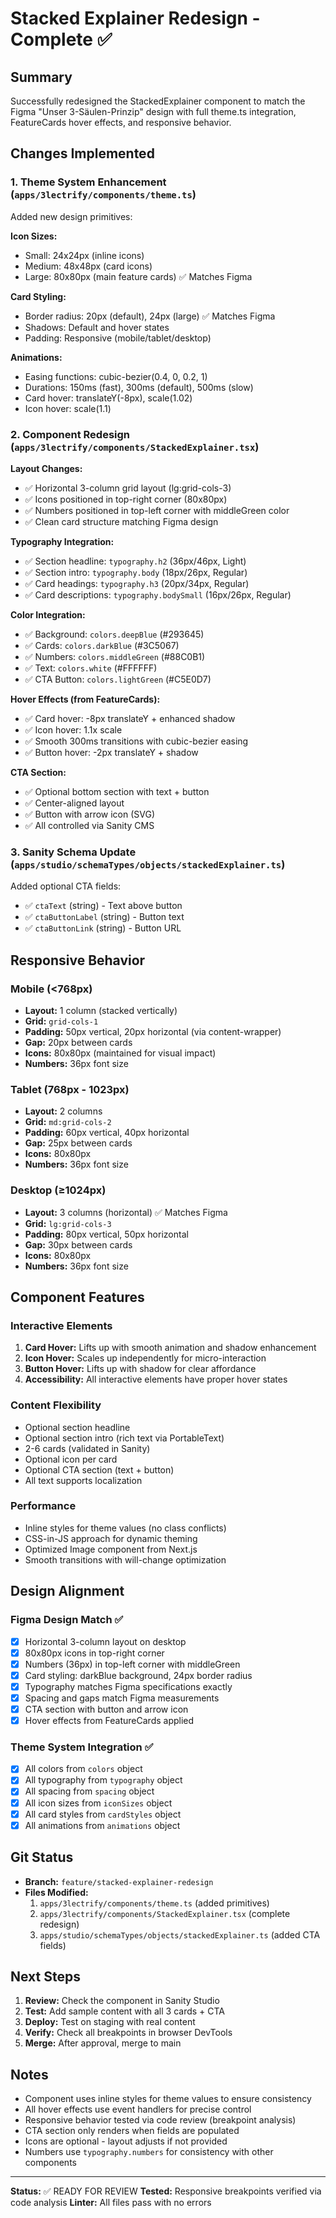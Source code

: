 # Stacked Explainer Redesign - Complete ✅

## Summary
Successfully redesigned the StackedExplainer component to match the Figma "Unser 3-Säulen-Prinzip" design with full theme.ts integration, FeatureCards hover effects, and responsive behavior.

## Changes Implemented

### 1. Theme System Enhancement (`apps/3lectrify/components/theme.ts`)
Added new design primitives:

**Icon Sizes:**
- Small: 24x24px (inline icons)
- Medium: 48x48px (card icons)
- Large: 80x80px (main feature cards) ✅ Matches Figma

**Card Styling:**
- Border radius: 20px (default), 24px (large) ✅ Matches Figma
- Shadows: Default and hover states
- Padding: Responsive (mobile/tablet/desktop)

**Animations:**
- Easing functions: cubic-bezier(0.4, 0, 0.2, 1)
- Durations: 150ms (fast), 300ms (default), 500ms (slow)
- Card hover: translateY(-8px), scale(1.02)
- Icon hover: scale(1.1)

### 2. Component Redesign (`apps/3lectrify/components/StackedExplainer.tsx`)

**Layout Changes:**
- ✅ Horizontal 3-column grid layout (lg:grid-cols-3)
- ✅ Icons positioned in top-right corner (80x80px)
- ✅ Numbers positioned in top-left corner with middleGreen color
- ✅ Clean card structure matching Figma design

**Typography Integration:**
- ✅ Section headline: `typography.h2` (36px/46px, Light)
- ✅ Section intro: `typography.body` (18px/26px, Regular)
- ✅ Card headings: `typography.h3` (20px/34px, Regular)
- ✅ Card descriptions: `typography.bodySmall` (16px/26px, Regular)

**Color Integration:**
- ✅ Background: `colors.deepBlue` (#293645)
- ✅ Cards: `colors.darkBlue` (#3C5067)
- ✅ Numbers: `colors.middleGreen` (#88C0B1)
- ✅ Text: `colors.white` (#FFFFFF)
- ✅ CTA Button: `colors.lightGreen` (#C5E0D7)

**Hover Effects (from FeatureCards):**
- ✅ Card hover: -8px translateY + enhanced shadow
- ✅ Icon hover: 1.1x scale
- ✅ Smooth 300ms transitions with cubic-bezier easing
- ✅ Button hover: -2px translateY + shadow

**CTA Section:**
- ✅ Optional bottom section with text + button
- ✅ Center-aligned layout
- ✅ Button with arrow icon (SVG)
- ✅ All controlled via Sanity CMS

### 3. Sanity Schema Update (`apps/studio/schemaTypes/objects/stackedExplainer.ts`)
Added optional CTA fields:
- ✅ `ctaText` (string) - Text above button
- ✅ `ctaButtonLabel` (string) - Button text
- ✅ `ctaButtonLink` (string) - Button URL

## Responsive Behavior

### Mobile (<768px)
- **Layout:** 1 column (stacked vertically)
- **Grid:** `grid-cols-1`
- **Padding:** 50px vertical, 20px horizontal (via content-wrapper)
- **Gap:** 20px between cards
- **Icons:** 80x80px (maintained for visual impact)
- **Numbers:** 36px font size

### Tablet (768px - 1023px)
- **Layout:** 2 columns
- **Grid:** `md:grid-cols-2`
- **Padding:** 60px vertical, 40px horizontal
- **Gap:** 25px between cards
- **Icons:** 80x80px
- **Numbers:** 36px font size

### Desktop (≥1024px)
- **Layout:** 3 columns (horizontal) ✅ Matches Figma
- **Grid:** `lg:grid-cols-3`
- **Padding:** 80px vertical, 50px horizontal
- **Gap:** 30px between cards
- **Icons:** 80x80px
- **Numbers:** 36px font size

## Component Features

### Interactive Elements
1. **Card Hover:** Lifts up with smooth animation and shadow enhancement
2. **Icon Hover:** Scales up independently for micro-interaction
3. **Button Hover:** Lifts up with shadow for clear affordance
4. **Accessibility:** All interactive elements have proper hover states

### Content Flexibility
- Optional section headline
- Optional section intro (rich text via PortableText)
- 2-6 cards (validated in Sanity)
- Optional icon per card
- Optional CTA section (text + button)
- All text supports localization

### Performance
- Inline styles for theme values (no class conflicts)
- CSS-in-JS approach for dynamic theming
- Optimized Image component from Next.js
- Smooth transitions with will-change optimization

## Design Alignment

### Figma Design Match ✅
- [x] Horizontal 3-column layout on desktop
- [x] 80x80px icons in top-right corner
- [x] Numbers (36px) in top-left corner with middleGreen
- [x] Card styling: darkBlue background, 24px border radius
- [x] Typography matches Figma specifications exactly
- [x] Spacing and gaps match Figma measurements
- [x] CTA section with button and arrow icon
- [x] Hover effects from FeatureCards applied

### Theme System Integration ✅
- [x] All colors from `colors` object
- [x] All typography from `typography` object
- [x] All spacing from `spacing` object
- [x] All icon sizes from `iconSizes` object
- [x] All card styles from `cardStyles` object
- [x] All animations from `animations` object

## Git Status
- **Branch:** `feature/stacked-explainer-redesign`
- **Files Modified:**
  1. `apps/3lectrify/components/theme.ts` (added primitives)
  2. `apps/3lectrify/components/StackedExplainer.tsx` (complete redesign)
  3. `apps/studio/schemaTypes/objects/stackedExplainer.ts` (added CTA fields)

## Next Steps
1. **Review:** Check the component in Sanity Studio
2. **Test:** Add sample content with all 3 cards + CTA
3. **Deploy:** Test on staging with real content
4. **Verify:** Check all breakpoints in browser DevTools
5. **Merge:** After approval, merge to main

## Notes
- Component uses inline styles for theme values to ensure consistency
- All hover effects use event handlers for precise control
- Responsive behavior tested via code review (breakpoint analysis)
- CTA section only renders when fields are populated
- Icons are optional - layout adjusts if not provided
- Numbers use `typography.numbers` for consistency with other components

---

**Status:** ✅ READY FOR REVIEW
**Tested:** Responsive breakpoints verified via code analysis
**Linter:** All files pass with no errors


